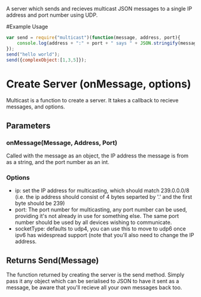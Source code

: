 A server which sends and recieves multicast JSON messages to a single IP address and port number using UDP.

#Example Usage

```js
var send = require("multicast")(function(message, address, port){
    console.log(address + ":" + port + " says " + JSON.stringify(message));
});
send("hello world");
send({complexObject:[1,3,5]});
```

# Create Server (onMessage, options)

Multicast is a function to create a server.  It takes a callback to recieve messages, and options.

## Parameters

### onMessage(Message, Address, Port)

Called with the message as an object, the IP address the message is from as a string, and the port number as an int.

### Options

 - ip: set the IP address for multicasting, which should match 239.0.0.0/8 (i.e. the ip address should consist of 4 bytes separted by '.' and the first byte should be 239)
 - port: The port number for multicasting, any port number can be used, providing it's not already in use for something else.  The same port number should be used by all devices wishing to communicate.
 - socketType: defaults to udp4, you can use this to move to udp6 once ipv6 has widespread support (note that you'll also need to change the IP address.

## Returns Send(Message)

The function returned by creating the server is the send method.  Simply pass it any object which can be serialised to JSON to have it sent as a message, be aware that you'll recieve all your own messages back too.